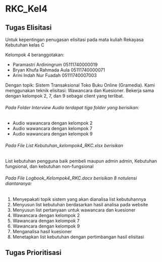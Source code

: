 # RKC_Kel4

## Tugas Elisitasi

Untuk kepentingan penugasan elisitasi pada mata kuliah Rekayasa Kebutuhan kelas C

Kelompok 4 beranggotakan:
* Paramastri Ardiningrum 05111740000019
* Bryan Khufa Rahmada Aula 05111740000071
* Arini Indah Nur Fuadah 05111740007003

Dengan topik: Sistem Transaksional Toko Buku Online (Gramedia). Kami menggunakan teknik elisitasi: Wawancara dan Kuesioner. Bekerja sama dengan kelompok 2, 7, dan 9 sebagai client yang terlibat.

###### Pada Folder Interview Audio terdapat tiga folder yang berisikan:
* Audio wawancara dengan kelompok 2
* Audio wawancara dengan kelompok 7
* Audio wawancara dengan kelompok 9

###### Pada File List Kebutuhan_kelompok4_RKC.xlsx berisikan
List kebutuhan pengguna baik pembeli maupun admin admin, Kebutuhan fungsional, dan kebutuhan non-fungsional

###### Pada File Logbook_Kelompok4_RKC.docx berisikan 8 notulensi diantaranya:
1. Menyepakati topik sistem yang akan dianalisa list kebutuhannya
2. Menyusun list kebutuhan berdasarkan hasil analisa pada website
3. Menyusun list pertanyaan untuk wawancara dan kuesioner
4. Wawancara dengan kelompok 2
5. Wawancara dengan kelompok 7
6. Wawancara dengan kelompok 9
7. Menganalisa hasil kuesioner
8. Menetapkan list kebutuhan dengan pertimbangan hasil elisitasi


## Tugas Prioritisasi
